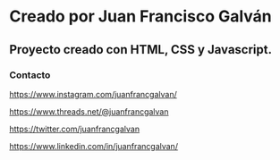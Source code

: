 # Creado por Juan Francisco Galván

## Proyecto creado con HTML, CSS y Javascript.

### Contacto

https://www.instagram.com/juanfrancgalvan/

https://www.threads.net/@juanfrancgalvan

https://twitter.com/juanfrancgalvan

https://www.linkedin.com/in/juanfrancgalvan/
